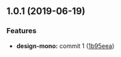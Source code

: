 <a name="1.0.1"></a>
## 1.0.1 (2019-06-19)


### Features

* **design-mono:** commit 1 ([1b95eea](https://github.com/MansoorBashaBellary/design-mono/commit/1b95eea))



